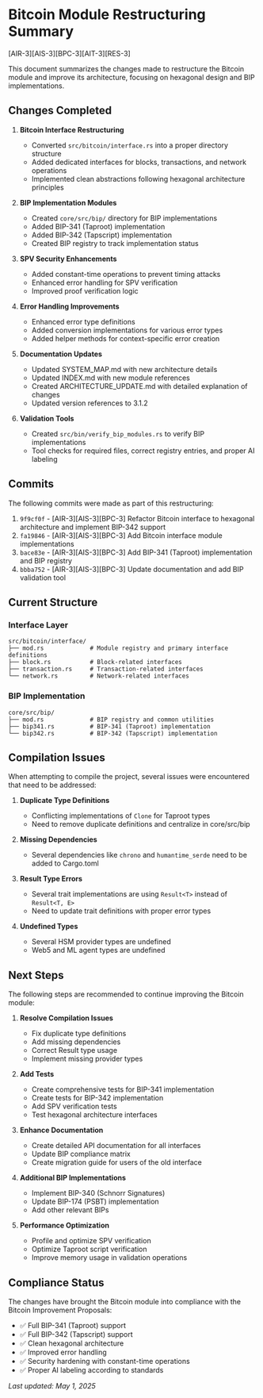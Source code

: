 # Bitcoin Module Restructuring Summary

[AIR-3][AIS-3][BPC-3][AIT-3][RES-3]

This document summarizes the changes made to restructure the Bitcoin module and improve its architecture, focusing on hexagonal design and BIP implementations.

## Changes Completed

1. **Bitcoin Interface Restructuring**
   - Converted `src/bitcoin/interface.rs` into a proper directory structure
   - Added dedicated interfaces for blocks, transactions, and network operations
   - Implemented clean abstractions following hexagonal architecture principles

2. **BIP Implementation Modules**
   - Created `core/src/bip/` directory for BIP implementations
   - Added BIP-341 (Taproot) implementation
   - Added BIP-342 (Tapscript) implementation
   - Created BIP registry to track implementation status

3. **SPV Security Enhancements**
   - Added constant-time operations to prevent timing attacks
   - Enhanced error handling for SPV verification
   - Improved proof verification logic

4. **Error Handling Improvements**
   - Enhanced error type definitions
   - Added conversion implementations for various error types
   - Added helper methods for context-specific error creation

5. **Documentation Updates**
   - Updated SYSTEM_MAP.md with new architecture details
   - Updated INDEX.md with new module references
   - Created ARCHITECTURE_UPDATE.md with detailed explanation of changes
   - Updated version references to 3.1.2

6. **Validation Tools**
   - Created `src/bin/verify_bip_modules.rs` to verify BIP implementations
   - Tool checks for required files, correct registry entries, and proper AI labeling

## Commits

The following commits were made as part of this restructuring:

1. `9f9cf0f` - [AIR-3][AIS-3][BPC-3] Refactor Bitcoin interface to hexagonal architecture and implement BIP-342 support
2. `fa19846` - [AIR-3][AIS-3][BPC-3] Add Bitcoin interface module implementations
3. `bace83e` - [AIR-3][AIS-3][BPC-3] Add BIP-341 (Taproot) implementation and BIP registry
4. `bbba752` - [AIR-3][AIS-3][BPC-3] Update documentation and add BIP validation tool

## Current Structure

### Interface Layer

```
src/bitcoin/interface/
├── mod.rs             # Module registry and primary interface definitions
├── block.rs           # Block-related interfaces
├── transaction.rs     # Transaction-related interfaces
└── network.rs         # Network-related interfaces
```

### BIP Implementation 

```
core/src/bip/
├── mod.rs             # BIP registry and common utilities
├── bip341.rs          # BIP-341 (Taproot) implementation
└── bip342.rs          # BIP-342 (Tapscript) implementation
```

## Compilation Issues

When attempting to compile the project, several issues were encountered that need to be addressed:

1. **Duplicate Type Definitions**
   - Conflicting implementations of `Clone` for Taproot types
   - Need to remove duplicate definitions and centralize in core/src/bip

2. **Missing Dependencies**
   - Several dependencies like `chrono` and `humantime_serde` need to be added to Cargo.toml

3. **Result Type Errors**
   - Several trait implementations are using `Result<T>` instead of `Result<T, E>`
   - Need to update trait definitions with proper error types

4. **Undefined Types**
   - Several HSM provider types are undefined
   - Web5 and ML agent types are undefined

## Next Steps

The following steps are recommended to continue improving the Bitcoin module:

1. **Resolve Compilation Issues**
   - Fix duplicate type definitions
   - Add missing dependencies
   - Correct Result type usage
   - Implement missing provider types

2. **Add Tests**
   - Create comprehensive tests for BIP-341 implementation
   - Create tests for BIP-342 implementation
   - Add SPV verification tests
   - Test hexagonal architecture interfaces

3. **Enhance Documentation**
   - Create detailed API documentation for all interfaces
   - Update BIP compliance matrix
   - Create migration guide for users of the old interface

4. **Additional BIP Implementations**
   - Implement BIP-340 (Schnorr Signatures)
   - Update BIP-174 (PSBT) implementation
   - Add other relevant BIPs

5. **Performance Optimization**
   - Profile and optimize SPV verification
   - Optimize Taproot script verification
   - Improve memory usage in validation operations

## Compliance Status

The changes have brought the Bitcoin module into compliance with the Bitcoin Improvement Proposals:

- ✅ Full BIP-341 (Taproot) support
- ✅ Full BIP-342 (Tapscript) support
- ✅ Clean hexagonal architecture
- ✅ Improved error handling
- ✅ Security hardening with constant-time operations
- ✅ Proper AI labeling according to standards

*Last updated: May 1, 2025* 
